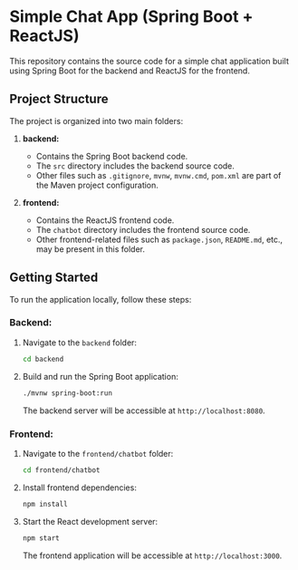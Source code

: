 
# Simple Chat App (Spring Boot + ReactJS)

This repository contains the source code for a simple chat application built using Spring Boot for the backend and ReactJS for the frontend.

## Project Structure

The project is organized into two main folders:

1. **backend:**
   - Contains the Spring Boot backend code.
   - The `src` directory includes the backend source code.
   - Other files such as `.gitignore`, `mvnw`, `mvnw.cmd`, `pom.xml` are part of the Maven project configuration.

2. **frontend:**
   - Contains the ReactJS frontend code.
   - The `chatbot` directory includes the frontend source code.
   - Other frontend-related files such as `package.json`, `README.md`, etc., may be present in this folder.

## Getting Started

To run the application locally, follow these steps:

### Backend:

1. Navigate to the `backend` folder:

   ```bash
   cd backend
   ```

2. Build and run the Spring Boot application:

   ```bash
   ./mvnw spring-boot:run
   ```

   The backend server will be accessible at `http://localhost:8080`.

### Frontend:

1. Navigate to the `frontend/chatbot` folder:

   ```bash
   cd frontend/chatbot
   ```

2. Install frontend dependencies:

   ```bash
   npm install
   ```

3. Start the React development server:

   ```bash
   npm start
   ```

   The frontend application will be accessible at `http://localhost:3000`.


